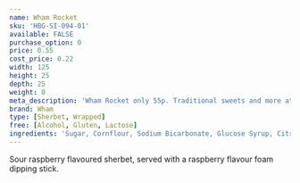 ```yaml
---
name: Wham Rocket
sku: 'HBG-SI-094-01'
available: FALSE
purchase_option: 0
price: 0.55
cost_price: 0.22
width: 125
height: 25
depth: 25
weight: 0
meta_description: 'Wham Rocket only 55p. Traditional sweets and more at Humbugs Confectionery Store. Specialists in satisfying your sweet tooth!'
brand: Wham
type: [Sherbet, Wrapped]
free: [Alcohol, Gluten, Lactose]
ingredients: 'Sugar, Cornflour, Sodium Bicarbonate, Glucose Syrup, Citric Acid, Tartaric Acid, Dextrose, Beef Gelatine, Anti-Caking Agent, Flavourings, Natural Colours (Beetroot Red, Curcumin, Chlorophylls)'
---
```

Sour raspberry flavoured sherbet, served with a raspberry flavour foam dipping stick.